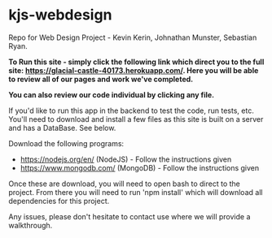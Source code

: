 # kjs-webdesign
Repo for Web Design Project - Kevin Kerin, Johnathan Munster, Sebastian Ryan.

<b>To Run this site - simply click the following link which direct you to the full site: https://glacial-castle-40173.herokuapp.com/.
Here you will be able to review all of our pages and work we've completed. 

You can also review our code individual by clicking any file. </b>

If you'd like to run this app in the backend to test the code, run tests, etc. You'll need to download and install a few files as this site is built on a server and has a DataBase. See below.

Download the following programs:

- https://nodejs.org/en/ (NodeJS) - Follow the instructions given 
- https://www.mongodb.com/ (MongoDB) - Follow the instructions given

Once these are download, you will need to open bash to direct to the project. From there you will need to run 'npm install' which will download all dependencies for this project.

Any issues, please don't hesitate to contact use where we will provide a walkthrough.

